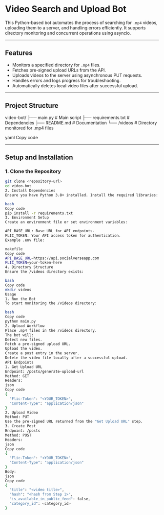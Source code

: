 # Video Search and Upload Bot

This Python-based bot automates the process of searching for `.mp4` videos, uploading them to a server, and handling errors efficiently. It supports directory monitoring and concurrent operations using asyncio.

---

## **Features**
- Monitors a specified directory for `.mp4` files.
- Fetches pre-signed upload URLs from the API.
- Uploads videos to the server using asynchronous PUT requests.
- Handles errors and logs progress for troubleshooting.
- Automatically deletes local video files after successful upload.

---

## **Project Structure**
video-bot/ ├── main.py # Main script ├── requirements.txt # Dependencies ├── README.md # Documentation └── /videos # Directory monitored for .mp4 files

yaml
Copy code

---

## **Setup and Installation**

### **1. Clone the Repository**
```bash
git clone <repository-url>
cd video-bot
2. Install Dependencies
Ensure you have Python 3.8+ installed. Install the required libraries:

bash
Copy code
pip install -r requirements.txt
3. Environment Setup
Create an environment file or set environment variables:

API_BASE_URL: Base URL for API endpoints.
FLIC_TOKEN: Your API access token for authentication.
Example .env file:

makefile
Copy code
API_BASE_URL=https://api.socialverseapp.com
FLIC_TOKEN=your-token-here
4. Directory Structure
Ensure the /videos directory exists:

bash
Copy code
mkdir videos
Usage
1. Run the Bot
To start monitoring the /videos directory:

bash
Copy code
python main.py
2. Upload Workflow
Place .mp4 files in the /videos directory.
The bot will:
Detect new files.
Fetch a pre-signed upload URL.
Upload the video.
Create a post entry in the server.
Delete the video file locally after a successful upload.
API Endpoints
1. Get Upload URL
Endpoint: /posts/generate-upload-url
Method: GET
Headers:
json
Copy code
{
  "Flic-Token": "<YOUR_TOKEN>",
  "Content-Type": "application/json"
}
2. Upload Video
Method: PUT
Use the pre-signed URL returned from the "Get Upload URL" step.
3. Create Post
Endpoint: /posts
Method: POST
Headers:
json
Copy code
{
  "Flic-Token": "<YOUR_TOKEN>",
  "Content-Type": "application/json"
}
Body:
json
Copy code
{
  "title": "<video title>",
  "hash": "<hash from Step 1>",
  "is_available_in_public_feed": false,
  "category_id": <category_id>
}